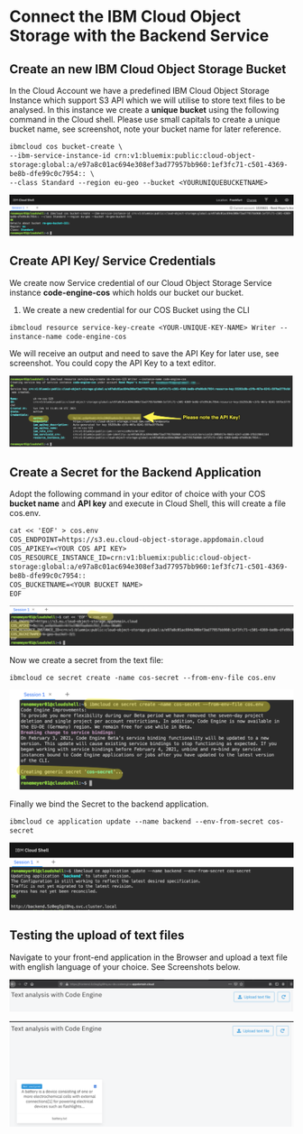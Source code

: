 # Connect the IBM Cloud Object Storage with the Backend Service

## Create an new IBM Cloud Object Storage Bucket

In the Cloud Account we have a predefined IBM Cloud Object Storage Instance which support S3 API which we will utilise to store text files to be analysed. In this instance we create a **unique bucket** using the following command in the Cloud shell. Please use small capitals to create a unique bucket name, see screenshot, note your bucket name for later reference.

```
ibmcloud cos bucket-create \
--ibm-service-instance-id crn:v1:bluemix:public:cloud-object-storage:global:a/e97a8c01ac694e308ef3ad77957bb960:1ef3fc71-c501-4369-be8b-dfe99c0c7954:: \
--class Standard --region eu-geo --bucket <YOURUNIQUEBUCKETNAME>
```

![](.gitbook/assets/image%20%2815%29.png)

## Create API Key/ Service Credentials

We create now Service credential of our  Cloud Object Storage Service instance **code-engine-cos** which holds our bucket our bucket.

1. We create a new credential for our COS Bucket using the CLI

```text
ibmcloud resource service-key-create <YOUR-UNIQUE-KEY-NAME> Writer --instance-name code-engine-cos
```

We will receive an output and need to save the API Key for later use, see screenshot. You could copy the API Key to a text editor.

![](.gitbook/assets/image%20%2824%29.png)

## Create a Secret for the Backend Application

Adopt the following command in your editor of choice with your COS **bucket name** and **API key** and execute in Cloud Shell, this will create a file cos.env.

```text
cat << 'EOF' > cos.env
COS_ENDPOINT=https://s3.eu.cloud-object-storage.appdomain.cloud
COS_APIKEY=<YOUR COS API KEY>
COS_RESOURCE_INSTANCE_ID=crn:v1:bluemix:public:cloud-object-storage:global:a/e97a8c01ac694e308ef3ad77957bb960:1ef3fc71-c501-4369-be8b-dfe99c0c7954::
COS_BUCKETNAME=<YOUR BUCKET NAME>
EOF
```

![](.gitbook/assets/image%20%2818%29.png)

Now we create a secret from the text file:

```text
ibmcloud ce secret create -name cos-secret --from-env-file cos.env
```

![](.gitbook/assets/image%20%2812%29.png)

Finally we bind the Secret to the backend application.

```text
ibmcloud ce application update --name backend --env-from-secret cos-secret
```

![](.gitbook/assets/image%20%2819%29.png)

## Testing the upload of text files

Navigate to your front-end application in the Browser and upload a text file with english language of your choice. See Screenshots below.

![](.gitbook/assets/image%20%2830%29.png)

![](.gitbook/assets/image%20%2816%29.png)

